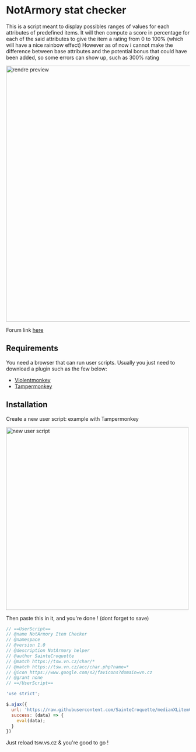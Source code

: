 # NotArmory stat checker


This is a script meant to display possibles ranges of values for each attributes of predefined items.
It will then compute a score in percentage for each of the said attributes to give the item a rating from 0 to 100% (which will have a nice rainbow effect)
However as of now i cannot make the difference between base attributes and the potential bonus that could have been added, so some errors can show up, such as 300% rating


<img src="https://i.imgur.com/hdCEjFh.png" alt="rendre preview" width="700"/>


Forum link [here](https://forum.median-xl.com/viewtopic.php?f=4&t=65058)

## Requirements

You need a browser that can run user scripts. Usually you just need to download a plugin such as the few below:
* [Violentmonkey](https://violentmonkey.github.io/get-it/)
* [Tampermonkey](https://www.tampermonkey.net/)


## Installation

Create a new user script:
example with Tampermonkey

<img src="https://i.imgur.com/uAiyp7G.png" alt="new user script" width="500"/>

Then paste this in it, and you're done !
(dont forget to save)

```js
// ==UserScript==
// @name NotArmory Item Checker
// @namespace
// @version 1.0
// @description NotArmory helper
// @author SainteCroquette
// @match https://tsw.vn.cz/char/*
// @match https://tsw.vn.cz/acc/char.php?name=*
// @icon https://www.google.com/s2/favicons?domain=vn.cz
// @grant none
// ==/UserScript==

'use strict';

$.ajax({
  url: 'https://raw.githubusercontent.com/SainteCroquette/medianXLitemChecker/main/mxl_notarmory_stat_checker.js',
  success: (data) => {
    eval(data);
  }
})
```

Just reload tsw.vs.cz & you're good to go !
